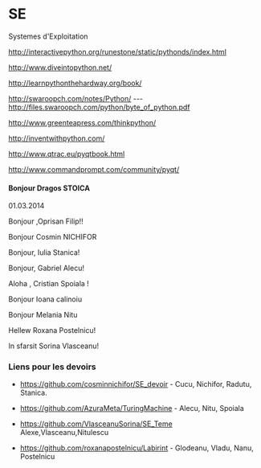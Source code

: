SE
==

Systemes d'Exploitation


http://interactivepython.org/runestone/static/pythonds/index.html

http://www.diveintopython.net/

http://learnpythonthehardway.org/book/

http://swaroopch.com/notes/Python/  --- http://files.swaroopch.com/python/byte_of_python.pdf

http://www.greenteapress.com/thinkpython/

http://inventwithpython.com/

http://www.qtrac.eu/pyqtbook.html

http://www.commandprompt.com/community/pyqt/



#### Bonjour Dragos STOICA

01.03.2014

Bonjour ,Oprisan Filip!!

Bonjour Cosmin NICHIFOR

Bonjour, Iulia Stanica!

Bonjour, Gabriel Alecu!

Aloha , Cristian Spoiala !

Bonjour Ioana calinoiu

Bonjour Melania Nitu

Hellew Roxana Postelnicu!

In sfarsit Sorina Vlasceanu!


### Liens pour les devoirs

* https://github.com/cosminnichifor/SE_devoir - Cucu, Nichifor, Radutu, Stanica.

* https://github.com/AzuraMeta/TuringMachine - Alecu, Nitu, Spoiala

* https://github.com/VlasceanuSorina/SE_Teme Alexe,Vlasceanu,Nitulescu 

* https://github.com/roxanapostelnicu/Labirint - Glodeanu, Vladu, Nanu, Postelnicu

